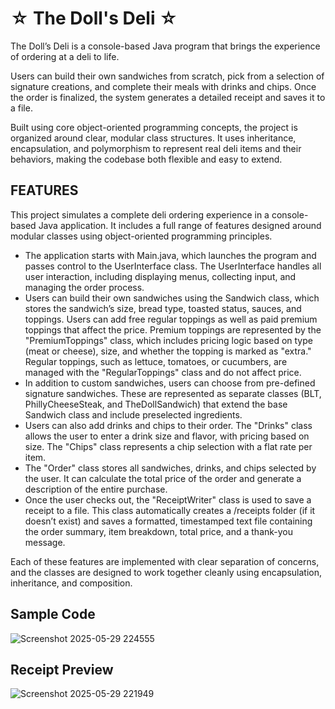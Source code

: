 #    ☆ The Doll's Deli ☆

The Doll’s Deli is a console-based Java program that brings the experience of ordering at a deli to life. 

Users can build their own sandwiches from scratch, pick from a selection of signature creations, and complete their meals with drinks and chips. Once the order is finalized, the system generates a detailed receipt and saves it to a file.

Built using core object-oriented programming concepts, the project is organized around clear, modular class structures. It uses inheritance, encapsulation, and polymorphism to represent real deli items and their behaviors, making the codebase both flexible and easy to extend.


## FEATURES
This project simulates a complete deli ordering experience in a console-based Java application. It includes a full range of features designed around modular classes using object-oriented programming principles.


- The application starts with Main.java, which launches the program and passes control to the UserInterface class. The UserInterface handles all user interaction, including displaying menus, collecting input, and managing the order process.
- Users can build their own sandwiches using the Sandwich class, which stores the sandwich’s size, bread type, toasted status, sauces, and toppings. Users can add free regular toppings as well as paid premium toppings that affect the price. Premium toppings are represented by the "PremiumToppings" class, which includes pricing logic based on type (meat or cheese), size, and whether the topping is marked as "extra." Regular toppings, such as lettuce, tomatoes, or cucumbers, are managed with the "RegularToppings" class and do not affect price.
- In addition to custom sandwiches, users can choose from pre-defined signature sandwiches. These are represented as separate classes (BLT, PhillyCheeseSteak, and TheDollSandwich) that extend the base Sandwich class and include preselected ingredients.
- Users can also add drinks and chips to their order. The "Drinks" class allows the user to enter a drink size and flavor, with pricing based on size. The "Chips" class represents a chip selection with a flat rate per item.
- The "Order" class stores all sandwiches, drinks, and chips selected by the user. It can calculate the total price of the order and generate a description of the entire purchase. 
- Once the user checks out, the "ReceiptWriter" class is used to save a receipt to a file. This class automatically creates a /receipts folder (if it doesn’t exist) and saves a formatted, timestamped text file containing the order summary, item breakdown, total price, and a thank-you message.

Each of these features are implemented with clear separation of concerns, and the classes are designed to work together cleanly using encapsulation, inheritance, and composition.




## Sample Code


![Screenshot 2025-05-29 224555](https://github.com/user-attachments/assets/67213dde-55ab-4543-8d9c-c2e6c7bfd6bf)

## Receipt Preview
![Screenshot 2025-05-29 221949](https://github.com/user-attachments/assets/6f80fe9f-14b8-4f69-9042-be0b6e4125d1)




